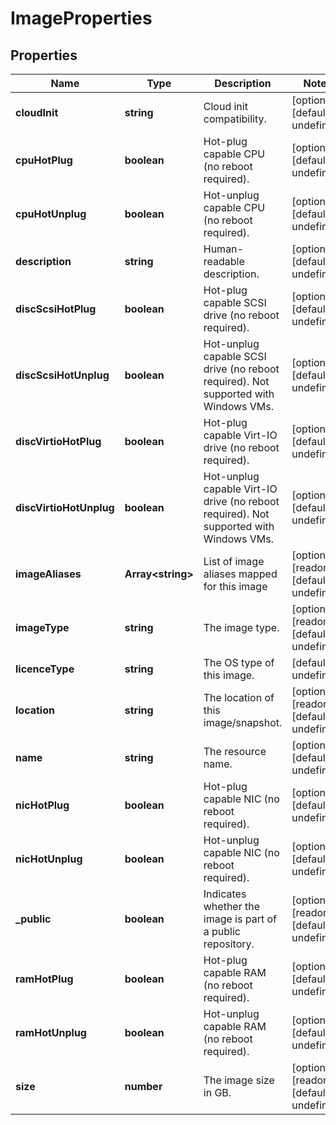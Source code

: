 # ImageProperties

## Properties
| Name | Type | Description | Notes |
| ------------ | ------------- | ------------- | ------------- |
| **cloudInit** | **string** | Cloud init compatibility. | [optional] [default to undefined] |
| **cpuHotPlug** | **boolean** | Hot-plug capable CPU (no reboot required). | [optional] [default to undefined] |
| **cpuHotUnplug** | **boolean** | Hot-unplug capable CPU (no reboot required). | [optional] [default to undefined] |
| **description** | **string** | Human-readable description. | [optional] [default to undefined] |
| **discScsiHotPlug** | **boolean** | Hot-plug capable SCSI drive (no reboot required). | [optional] [default to undefined] |
| **discScsiHotUnplug** | **boolean** | Hot-unplug capable SCSI drive (no reboot required). Not supported with Windows VMs. | [optional] [default to undefined] |
| **discVirtioHotPlug** | **boolean** | Hot-plug capable Virt-IO drive (no reboot required). | [optional] [default to undefined] |
| **discVirtioHotUnplug** | **boolean** | Hot-unplug capable Virt-IO drive (no reboot required). Not supported with Windows VMs. | [optional] [default to undefined] |
| **imageAliases** | **Array&lt;string&gt;** | List of image aliases mapped for this image | [optional] [readonly] [default to undefined] |
| **imageType** | **string** | The image type. | [optional] [readonly] [default to undefined] |
| **licenceType** | **string** | The OS type of this image. | [default to undefined] |
| **location** | **string** | The location of this image/snapshot. | [optional] [readonly] [default to undefined] |
| **name** | **string** | The resource name. | [optional] [default to undefined] |
| **nicHotPlug** | **boolean** | Hot-plug capable NIC (no reboot required). | [optional] [default to undefined] |
| **nicHotUnplug** | **boolean** | Hot-unplug capable NIC (no reboot required). | [optional] [default to undefined] |
| **_public** | **boolean** | Indicates whether the image is part of a public repository. | [optional] [readonly] [default to undefined] |
| **ramHotPlug** | **boolean** | Hot-plug capable RAM (no reboot required). | [optional] [default to undefined] |
| **ramHotUnplug** | **boolean** | Hot-unplug capable RAM (no reboot required). | [optional] [default to undefined] |
| **size** | **number** | The image size in GB. | [optional] [readonly] [default to undefined] |


